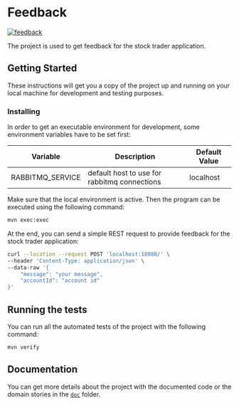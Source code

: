 # Feedback

[![feedback](https://github.com/whzinformatik/stocktrader/workflows/feedback/badge.svg)][feedback_actions]

The project is used to get feedback for the stock trader application.

## Getting Started

These instructions will get you a copy of the project up and running on your local machine for development and testing purposes.

### Installing

In order to get an executable environment for development, some environment variables have to be set first:

| Variable         | Description                                  | Default Value |
|------------------|----------------------------------------------|---------------|
| RABBITMQ_SERVICE | default host to use for rabbitmq connections | localhost     |

Make sure that the local environment is active. Then the program can be executed using the following command:

```bash
mvn exec:exec
```

At the end, you can send a simple REST request to provide feedback for the stock trader application:

```bash
curl --location --request POST 'localhost:18080/' \
--header 'Content-Type: application/json' \
--data-raw '{
    "message": "your message",
    "accountId": "account id"
}'
```

## Running the tests

You can run all the automated tests of the project with the following command:

```bash
mvn verify
```

## Documentation

You can get more details about the project with the documented code or the domain stories in the [`doc`][documentation] folder.

[feedback_actions]: https://github.com/whzinformatik/stocktrader/actions?query=workflow%3Afeedback
[documentation]: ./doc
